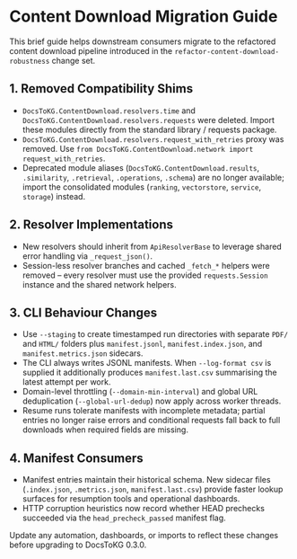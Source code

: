 # Content Download Migration Guide

This brief guide helps downstream consumers migrate to the refactored content
download pipeline introduced in the `refactor-content-download-robustness`
change set.

## 1. Removed Compatibility Shims

- `DocsToKG.ContentDownload.resolvers.time` and
  `DocsToKG.ContentDownload.resolvers.requests` were deleted. Import these
  modules directly from the standard library / requests package.
- `DocsToKG.ContentDownload.resolvers.request_with_retries` proxy was removed.
  Use `from DocsToKG.ContentDownload.network import request_with_retries`.
- Deprecated module aliases (`DocsToKG.ContentDownload.results`, `.similarity`,
  `.retrieval`, `.operations`, `.schema`) are no longer available; import the
  consolidated modules (`ranking`, `vectorstore`, `service`, `storage`)
  instead.

## 2. Resolver Implementations

- New resolvers should inherit from `ApiResolverBase` to leverage shared error
  handling via `_request_json()`.
- Session-less resolver branches and cached `_fetch_*` helpers were removed –
  every resolver must use the provided `requests.Session` instance and the
  shared network helpers.

## 3. CLI Behaviour Changes

- Use `--staging` to create timestamped run directories with separate `PDF/`
  and `HTML/` folders plus `manifest.jsonl`, `manifest.index.json`, and
  `manifest.metrics.json` sidecars.
- The CLI always writes JSONL manifests. When `--log-format csv` is supplied
  it additionally produces `manifest.last.csv` summarising the latest attempt
  per work.
- Domain-level throttling (`--domain-min-interval`) and global URL deduplication
  (`--global-url-dedup`) now apply across worker threads.
- Resume runs tolerate manifests with incomplete metadata; partial entries no
  longer raise errors and conditional requests fall back to full downloads when
  required fields are missing.

## 4. Manifest Consumers

- Manifest entries maintain their historical schema. New sidecar files
  (`.index.json`, `.metrics.json`, `manifest.last.csv`) provide faster lookup
  surfaces for resumption tools and operational dashboards.
- HTTP corruption heuristics now record whether HEAD prechecks succeeded via
  the `head_precheck_passed` manifest flag.

Update any automation, dashboards, or imports to reflect these changes before
upgrading to DocsToKG 0.3.0.
